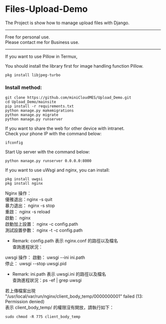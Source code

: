 # Files-Upload-Demo
The Project is show how to manage upload files with Django.  
***
Free for personal use.  
Please contact me for Business use.
***

If you want to use Pillow in Termux,

You should install the library first for image handling function Pillow.
```commandline
pkg install libjpeg-turbo
```

### Install method:  
```
git clone https://github.com/miniCloudMES/Upload_Demo.git 
cd Upload_Demo/mainsite 
pip install -r requirements.txt  
python manage.py makemigrations
python manage.py migrate
python manage.py runserver
```
If you want to share the web for other device with intranet.  
Check your phone IP with the command below:
```commandline
ifconfig
```
Start Up server with the command below:
```commandline
python manage.py runserver 0.0.0.0:8000
```

If you want to use uWsgi and nginx, you can install:
```commandline
pkg install uwgsi
pkg install nginx
```

Nginx 操作：  
優雅退出：nginx -s quit  
暴力退出： nginx -s stop  
重啟： nginx -s reload  
啟動： nginx  
啟動加上設置： nginx -c config.path  
測試設置參數： nginx -t -c config.path  
* Remark: config.path 表示 nginx.conf 的路徑以及檔名  
查詢進程狀況：

uwsgi 操作： 
啟動： uwsgi --ini ini.path  
停止： uwsgi --stop uwsgi.pid  
* Remark: ini.path 表示 uwsgi.ini 的路徑以及檔名  
查詢進程狀況：ps -ef | grep uwsgi

若上傳檔案出現  
"/usr/local/var/run/nginx/client_body_temp/0000000001" failed (13: Permission denied)  
表示 client_body_temp/ 的權限沒有開放，請執行如下：  
```commandline
sudo chmod -R 775 client_body_temp
```
